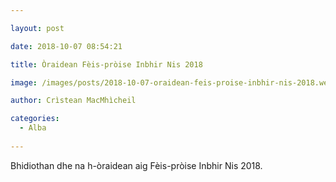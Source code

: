 ```yaml
---

layout: post

date: 2018-10-07 08:54:21

title: Òraidean Fèis-pròise Inbhir Nis 2018

image: /images/posts/2018-10-07-oraidean-feis-proise-inbhir-nis-2018.webp

author: Crìstean MacMhìcheil

categories:
  - Alba
  
---
```


Bhidiothan dhe na h-òraidean aig Fèis-pròise Inbhir Nis 2018.

<p style="text-align: center;">
</p>

<p style="text-align: center;">
</p>

<p style="text-align: center;">
</p>

<p style="text-align: center;">
</p>
